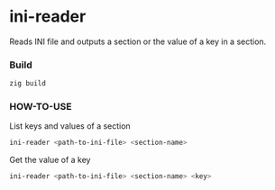 # ini-reader
Reads INI file and outputs a section or the value of a key in a section.

### Build

```sh
zig build
```

### HOW-TO-USE

List keys and values of a section
```sh
ini-reader <path-to-ini-file> <section-name>
```

Get the value of a key
```sh
ini-reader <path-to-ini-file> <section-name> <key>
```
